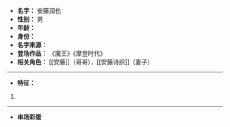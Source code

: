 
- **名字：** 安藤润也
- **性别：** 男
- **年龄：** 
- **身份：** 
- **名字来源：** 
- **登场作品：**  《魔王》《摩登时代》
- **相关角色：** [[安藤]]（哥哥），[[安藤诗织]]（妻子）

---

- **特征：** 
1. 

---

- **串场彩蛋** 
